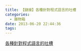 ```yaml
---
title: 【鏈接】各種針對程式語言的吐槽
categories:
  - 雜物箱
date: 2013-06-20 22:44:36
tags:
---
```


[各種針對程式語言的吐槽](http://stackoverflow.com/questions/1995113/strangest-language-feature)
